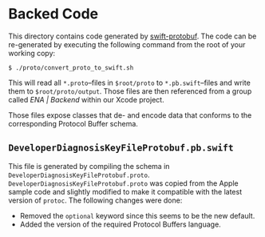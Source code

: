 #  Backed Code

This directory contains code generated by [swift-protobuf](https://github.com/apple/swift-protobuf). The code can be re-generated by executing the following command from the root of your working copy:

```
$ ./proto/convert_proto_to_swift.sh
```

This will read all `*.proto`–files in `$root/proto` to `*.pb.swift`–files and write them to `$root/proto/output`. Those files are then referenced from a group called *ENA | Backend* within our Xcode project.

Those files expose classes that de- and encode data that conforms to the corresponding Protocol Buffer schema.

## `DeveloperDiagnosisKeyFileProtobuf.pb.swift`

This file is generated by compiling the schema in `DeveloperDiagnosisKeyFileProtobuf.proto`. `DeveloperDiagnosisKeyFileProtobuf.proto` was copied from the Apple sample code and slightly modified to make it compatible with the latest version of `protoc`. The following changes were done:

- Removed the `optional` keyword since this seems to be the new default.
- Added the version of the required Protocol Buffers language.
